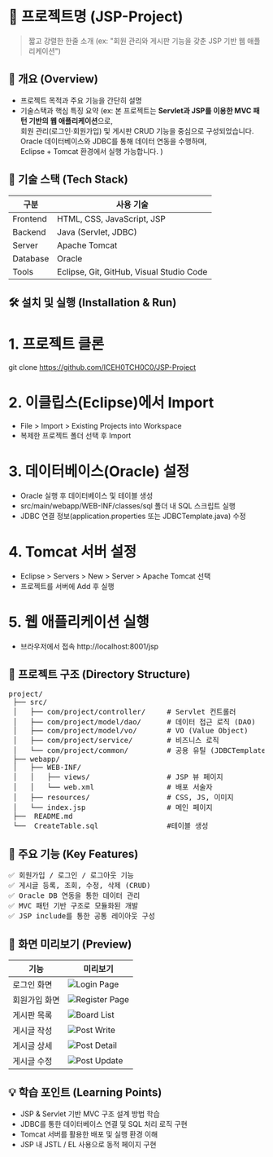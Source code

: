 # 🚀 프로젝트명 (JSP-Project)
> 짧고 강렬한 한줄 소개 (ex: "회원 관리와 게시판 기능을 갖춘 JSP 기반 웹 애플리케이션")

## 📘 개요 (Overview)
- 프로젝트 목적과 주요 기능을 간단히 설명
- 기술스택과 핵심 특징 요약
(ex:
	본 프로젝트는 **Servlet과 JSP를 이용한 MVC 패턴 기반의 웹 애플리케이션**으로,  
	회원 관리(로그인·회원가입) 및 게시판 CRUD 기능을 중심으로 구성되었습니다.  
	Oracle 데이터베이스와 JDBC를 통해 데이터 연동을 수행하며,  
	Eclipse + Tomcat 환경에서 실행 가능합니다.
)

## 🧱 기술 스택 (Tech Stack)
| 구분 | 사용 기술 |
|------|------------|
| Frontend | HTML, CSS, JavaScript, JSP |
| Backend | Java (Servlet, JDBC)|
| Server| Apache Tomcat |
| Database | Oracle |
| Tools | Eclipse, Git, GitHub, Visual Studio Code |

## 🛠️ 설치 및 실행 (Installation & Run)
# 1. 프로젝트 클론
git clone https://github.com/ICEH0TCH0C0/JSP-Project

# 2. 이클립스(Eclipse)에서 Import
- File > Import > Existing Projects into Workspace
- 복제한 프로젝트 폴더 선택 후 Import

# 3. 데이터베이스(Oracle) 설정
- Oracle 실행 후 데이터베이스 및 테이블 생성
- src/main/webapp/WEB-INF/classes/sql 폴더 내 SQL 스크립트 실행
- JDBC 연결 정보(application.properties 또는 JDBCTemplate.java) 수정

# 4. Tomcat 서버 설정
- Eclipse > Servers > New > Server > Apache Tomcat 선택
- 프로젝트를 서버에 Add 후 실행

# 5. 웹 애플리케이션 실행
- 브라우저에서 접속
http://localhost:8001/jsp

## 📂 프로젝트 구조 (Directory Structure)
<pre>
project/
 ├── src/
 │   ├── com/project/controller/     # Servlet 컨트롤러
 │   ├── com/project/model/dao/      # 데이터 접근 로직 (DAO)
 │   ├── com/project/model/vo/       # VO (Value Object)
 │   ├── com/project/service/        # 비즈니스 로직
 │   └── com/project/common/         # 공용 유틸 (JDBCTemplate 등)
 ├── webapp/
 │   ├── WEB-INF/
 │   │   ├── views/                  # JSP 뷰 페이지
 │   │   └── web.xml                 # 배포 서술자
 │   ├── resources/                  # CSS, JS, 이미지
 │   └── index.jsp                   # 메인 페이지
 ├──  README.md
 └──  CreateTable.sql				 #테이블 생성
</pre>

## 🌟 주요 기능 (Key Features)
<pre>
✅ 회원가입 / 로그인 / 로그아웃 기능
✅ 게시글 등록, 조회, 수정, 삭제 (CRUD)
✅ Oracle DB 연동을 통한 데이터 관리
✅ MVC 패턴 기반 구조로 모듈화된 개발
✅ JSP include를 통한 공통 레이아웃 구성
</pre>

## 📸 화면 미리보기 (Preview)

| 기능 | 미리보기 |
|------|-----------|
| 로그인 화면 | ![Login Page](./assets/loginPage.png) |
| 회원가입 화면 | ![Register Page](./assets/enrollPage.png) |
| 게시판 목록 | ![Board List](./assets/boardList.png) |
| 게시글 작성 | ![Post Write](./assets/postWrite.png) |
| 게시글 상세 | ![Post Detail](./assets/postDetail.png) |
| 게시글 수정 | ![Post Update](./assets/postUpdate.png) |



## 💡 학습 포인트 (Learning Points)

- JSP & Servlet 기반 MVC 구조 설계 방법 학습
- JDBC를 통한 데이터베이스 연결 및 SQL 처리 로직 구현
- Tomcat 서버를 활용한 배포 및 실행 환경 이해
- JSP 내 JSTL / EL 사용으로 동적 페이지 구현